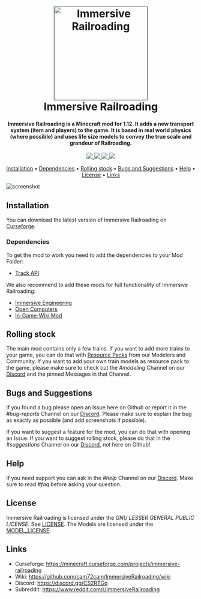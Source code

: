 <h1 align="center">
    <br>
        <a href=""><img src="https://media.forgecdn.net/avatars/120/268/636406655841781764.png" alt="Immersive Railroading" width="250"></a>
    <br>
    Immersive Railroading
    <br>
</h1>
<h4 align="center">
    Immersive Railroading is a Minecraft mod for 1.12.  It adds a new transport system (item and players) to the game.  It is based in real world physics (where possible) and uses life size models to convey the true scale and grandeur of Railroading.
</h4>

<p align="center">
  <a href="http://174.138.127.16/job/Immersive%20Railroading/">
    <img src="https://img.shields.io/travis/com/ivandelabeldad/rackian-gateway.svg">
  </a>
  <a href="https://minecraft.net/en-us/">
     <img src="https://img.shields.io/badge/minecraft-1.12.2-blue.svg">
  </a>
  <a href="https://files.minecraftforge.net/">
     <img src="https://img.shields.io/badge/forge-14.23.1.2555-orange.svg">
  </a>
  <a href="https://discordapp.com/invite/CS2RTGq">
    <img src="https://img.shields.io/discord/355731184157720578.svg">
  </a>
</p>

<p align="center">
  <a href="#installation">Installation</a> •
  <a href="#dependencies">Dependencies</a> •
  <a href="#rolling-stock">Rolling stock</a> •
  <a href="#bugs-and-suggestions">Bugs and Suggestions</a> •
  <a href="#help">Help</a> •
  <a href="#license">License</a> •
  <a href="#links">Links</a>
</p>

![screenshot](https://i.imgur.com/1gnRu0K.png)

## Installation
You can download the latest version of Immersive Railroading on [Curseforge](https://minecraft.curseforge.com/projects/immersive-railroading/files).
### Dependencies
To get the mod to work you need to add the dependencies to your Mod Folder:
 - [Track API](https://minecraft.curseforge.com/projects/track-api)
 
We also recommend to add these mods for full functionality of Immersive Railroading:
 - [Immersive Engineering](https://minecraft.curseforge.com/projects/immersive-engineering)
 - [Open Computers](https://minecraft.curseforge.com/projects/opencomputers)
 - [In-Game-Wiki Mod](https://minecraft.curseforge.com/projects/in-game-wiki-mod)
  
## Rolling stock
The main mod contains only a few trains. If you want to add more trains to your game, you can do that with [Resource Packs](https://github.com/cam72cam/ImmersiveRailroading/wiki/Resource-packs-(outside-sources)) from our Modelers and Community.
If you want to add your own train models as resource pack to the game, please make sure to check out the *#modeling* Channel on our [Discord](https://discordapp.com/invite/CS2RTGq) and the pinned Messages in that Channel.

## Bugs and Suggestions
If you found a bug please open an Issue here on Github or report it in the *#bug-reports* Channel on our [Discord](https://discordapp.com/invite/CS2RTGq).
Please make sure to explain the bug as exactly as possible (and add screenshots if possible).

If you want to suggest a feature for the mod, you can do that with opening an Issue.
If you want to suggest rolling stock, please do that in the *#suggestions* Channel on our [Discord](https://discordapp.com/invite/CS2RTGq), not here on Github!

## Help
If you need support you can ask in the *#help* Channel on our [Discord](https://discordapp.com/invite/CS2RTGq). 
Make sure to read *#faq* before asking your question.

## License
Immersive Railroading is licensed under the *GNU LESSER GENERAL PUBLIC LICENSE*. See [LICENSE](https://github.com/cam72cam/ImmersiveRailroading/blob/master/LICENSE).
The Models are licensed under the [MODEL_LICENSE](https://github.com/cam72cam/ImmersiveRailroading/blob/master/MODEL_LICENSE).

## Links
 - Curseforge: https://minecraft.curseforge.com/projects/immersive-railroading
 - Wiki: https://github.com/cam72cam/ImmersiveRailroading/wiki
 - Discord: https://discord.gg/CS2RTGq
 - Subreddit: https://www.reddit.com/r/ImmersiveRailroading